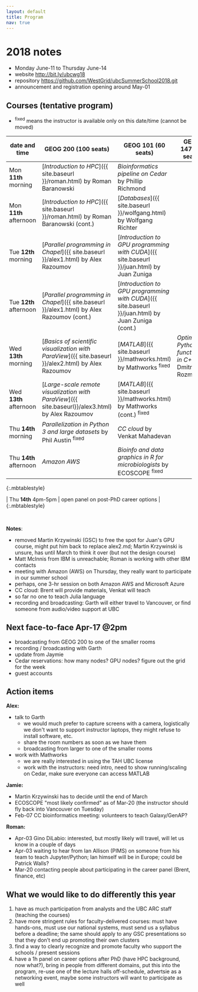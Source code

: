 ```yaml
---
layout: default
title: Program
nav: true
---
```


# 2018 notes

- Monday June-11 to Thursday June-14
- website http://bit.ly/ubcwg18
- repository https://github.com/WestGrid/ubcSummerSchool2018.git
- announcement and registration opening around May-01

## Courses (tentative program)

- <sup>fixed</sup> means the instructor is available only on this date/time (cannot be moved)

| date and time | GEOG 200 (100 seats) | GEOG 101 (60 seats) | GEOG 147 (60 seats) |
| ------------- | --------------- | ----------------- | ----------------- |
| Mon **11th** morning | [*Introduction to HPC*]({{ site.baseurl }}/roman.html) by Roman Baranowski | *Bioinformatics pipeline on Cedar* by Phillip Richmond | |
| Mon **11th** afternoon | [*Introduction to HPC*]({{ site.baseurl }}/roman.html) by Roman Baranowski (cont.) | [*Databases*]({{ site.baseurl }}/wolfgang.html) by Wolfgang Richter | |
| Tue **12th** morning | [*Parallel programming in Chapel*]({{ site.baseurl }}/alex1.html) by Alex Razoumov | [*Introduction to GPU programming with CUDA*]({{ site.baseurl }}/juan.html) by Juan Zuniga | |
| Tue **12th** afternoon | [*Parallel programming in Chapel*]({{ site.baseurl }}/alex1.html) by Alex Razoumov (cont.) | [*Introduction to GPU programming with CUDA*]({{ site.baseurl }}/juan.html) by Juan Zuniga (cont.) | |
| Wed **13th** morning | [*Basics of scientific visualization with ParaView*]({{ site.baseurl }}/alex2.html) by Alex Razoumov | [*MATLAB*]({{ site.baseurl }}/mathworks.html) by Mathworks <sup>fixed</sup> | *Optimizing Python functions in C++* by Dmitri Rozmanov |
| Wed **13th** afternoon | [*Large-scale remote visualization with ParaView*]({{ site.baseurl}}/alex3.html) by Alex Razoumov | [*MATLAB*]({{ site.baseurl }}/mathworks.html) by Mathworks (cont.) <sup>fixed</sup> | |
| Thu **14th** morning | *Parallelization in Python 3 and large datasets* by Phil Austin <sup>fixed</sup> | *CC cloud* by Venkat Mahadevan | |
| Thu **14th** afternoon | *Amazon AWS* | *Bioinfo and data graphics in R for microbiologists* by ECOSCOPE <sup>fixed</sup> | |
{:.mbtablestyle}

| Thu **14th** 4pm-5pm | open panel on post-PhD career options |
{:.mbtablestyle}

&nbsp;

**Notes**:
- removed Martin Krzywinski (GSC) to free the spot for Juan's GPU course, might put him back to replace
  alex2.md; Martin Krzywinski is unsure, has until March to think it over (but not the design course)
- Matt McInnis from IBM is unreachable; Roman is working with other IBM contacts
- meeting with Amazon (AWS) on Thursday, they really want to participate in our summer school
- perhaps, one 3-hr session on both Amazon AWS and Microsoft Azure
- CC cloud: Brent will provide materials, Venkat will teach
- so far no one to teach Julia language
- recording and broadcasting: Garth will either travel to Vancouver, or find someone from audio/video
  support at UBC

## Next face-to-face Apr-17 @2pm

- broadcasting from GEOG 200 to one of the smaller rooms
- recording / broadcasting with Garth
- update from Jaymie
- Cedar reservations: how many nodes? GPU nodes? figure out the grid for the week
- guest accounts

## Action items

**Alex:**
* talk to Garth
  - we would much prefer to capture screens with a camera, logistically we don't want to support
    instructor laptops, they might refuse to install software, etc.
  - share the room numbers as soon as we have them
  - broadcasting from larger to one of the smaller rooms
* work with Mathworks
  - we are really interested in using the TAH UBC license
  - work with the instructors: need intro, need to show running/scaling on Cedar, make sure everyone can
    access MATLAB

**Jamie:**
* Martin Krzywinski has to decide until the end of March
* ECOSCOPE "most likely confirmed" as of Mar-20 (the instructor should fly back into Vancouver on Tuesday)
* Feb-07 CC bioinformatics meeting: volunteers to teach Galaxy/GenAP?

**Roman:**
* Apr-03 Gino DiLabio: interested, but mostly likely will travel, will let us know in a couple of days
* Apr-03 waiting to hear from Ian Allison (PIMS) on someone from his team to teach Jupyter/Python; Ian
  himself will be in Europe; could be Patrick Walls?
* Mar-20 contacting people about participating in the career panel (Brent, finance, etc)

## What we would like to do differently this year

1. have as much participation from analysts and the UBC ARC staff (teaching the courses)
1. have more stringent rules for faculty-delivered courses: must have hands-ons, must use our national
   systems, must send us a syllabus before a deadline; the same should apply to any GSC presentations so
   that they don’t end up promoting their own clusters
1. find a way to clearly recognize and promote faculty who support the schools / present sessions
1. have a 1h panel on career options after PhD (have HPC background, now what?), bring in people from
   different domains, put this into the program, re-use one of the lecture halls off-schedule, advertsie
   as a networking event, maybe some instructors will want to participate as well
